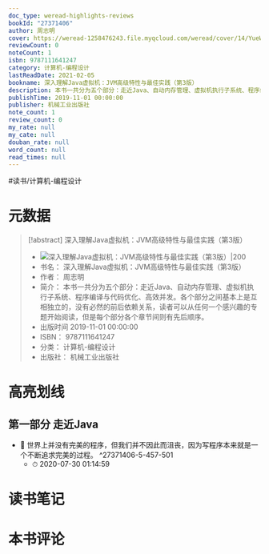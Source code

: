 ```yaml
---
doc_type: weread-highlights-reviews
bookId: "27371406"
author: 周志明
cover: https://weread-1258476243.file.myqcloud.com/weread/cover/14/YueWen_27371406/t7_YueWen_27371406.jpg
reviewCount: 0
noteCount: 1
isbn: 9787111641247
category: 计算机-编程设计
lastReadDate: 2021-02-05
bookname: 深入理解Java虚拟机：JVM高级特性与最佳实践（第3版）
description: 本书一共分为五个部分：走近Java、自动内存管理、虚拟机执行子系统、程序编译与代码优化、高效并发。各个部分之间基本上是互相独立的，没有必然的前后依赖关系，读者可以从任何一个感兴趣的专题开始阅读，但是每个部分各个章节间则有先后顺序。
publishTime: 2019-11-01 00:00:00
publisher: 机械工业出版社
note_count: 1
review_count: 0
my_rate: null
my_cate: null
douban_rate: null
word_count: null
read_times: null
---
```


#读书/计算机-编程设计

# 元数据
> [!abstract] 深入理解Java虚拟机：JVM高级特性与最佳实践（第3版）
> - ![ 深入理解Java虚拟机：JVM高级特性与最佳实践（第3版）|200](https://weread-1258476243.file.myqcloud.com/weread/cover/14/YueWen_27371406/t7_YueWen_27371406.jpg)
> - 书名： 深入理解Java虚拟机：JVM高级特性与最佳实践（第3版）
> - 作者： 周志明
> - 简介： 本书一共分为五个部分：走近Java、自动内存管理、虚拟机执行子系统、程序编译与代码优化、高效并发。各个部分之间基本上是互相独立的，没有必然的前后依赖关系，读者可以从任何一个感兴趣的专题开始阅读，但是每个部分各个章节间则有先后顺序。
> - 出版时间 2019-11-01 00:00:00
> - ISBN： 9787111641247
> - 分类： 计算机-编程设计
> - 出版社： 机械工业出版社

# 高亮划线

## 第一部分 走近Java


- 📌 世界上并没有完美的程序，但我们并不因此而沮丧，因为写程序本来就是一个不断追求完美的过程。 ^27371406-5-457-501
    - ⏱ 2020-07-30 01:14:59 
# 读书笔记

# 本书评论
